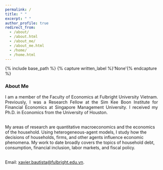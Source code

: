 ```yaml
---
permalink: /
title: " "
excerpt: " "
author_profile: true
redirect_from: 
  - /about/
  - /about.html
  - /about_me/
  - /about_me.html
  - /home/
  - /home.html
---
```


{% include base_path %}
{% capture written_label %}'None'{% endcapture %}

### About Me

<p style='text-align: justify;'>
I am a member of the Faculty of Economics at Fulbright University Vietnam. Previously, I was a Research Fellow at the Sim Kee Boon Institute for Financial Economics at Singapore Management University. I received my Ph.D. in Economics from the University of Houston. 
<br>
<br>

My areas of research are quantitative macroeconomics and the economics of the household. Using heterogeneous-agent models, I study how the decisions of households, firms, and other agents influence economic phenomena. My work to date broadly covers the topics of household debt, consumption, financial inclusion, labor markets, and fiscal policy.
<br>
<br>

Email: <a href="mailto:xavier.bautista@fulbright.edu.vn">xavier.bautista@fulbright.edu.vn</a>.
</p>